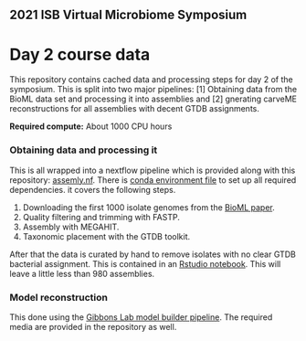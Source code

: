 ## 2021 ISB Virtual Microbiome Symposium   
# Day 2 course data

This repository contains cached data and processing steps for day 2 of the symposium. This is split into two major pipelines: [1] Obtaining data from the BioML data set and processing it into assemblies and [2] gnerating carveME reconstructions for all assemblies with decent GTDB assignments.

**Required compute:** About 1000 CPU hours

### Obtaining data and processing it

This is all wrapped into a nextflow pipeline which is provided along with this repository: [assemly.nf](assembly.nf). There is [conda environment file](conda.yml) to set up all required dependencies. it covers the following steps.

1. Downloading the first 1000 isolate genomes from the [BioML paper](https://doi.org/10.1038/s41591-019-0559-3).
2. Quality filtering and trimming with FASTP.
3. Assembly with MEGAHIT.
4. Taxonomic placement with the GTDB toolkit.

After that the data is curated by hand to remove isolates with no clear GTDB bacterial assignment. This is contained in an [Rstudio notebook](curation.rmd). This will leave a little less than 980 assemblies.

### Model reconstruction

This done using the [Gibbons Lab model builder pipeline](https://github.com/Gibbons-Lab/pipelines/tree/master/model_builder). The required media are provided in the repository as well.
